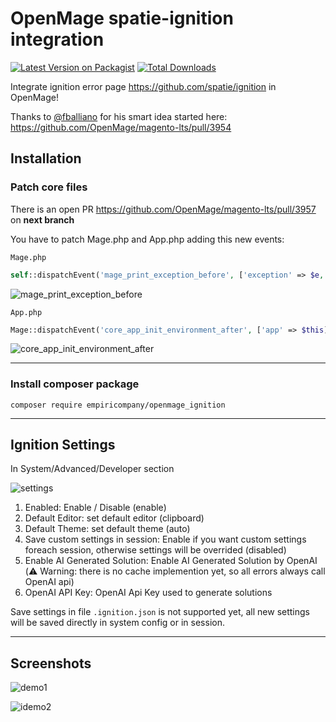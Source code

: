 # OpenMage spatie-ignition integration
[![Latest Version on Packagist](https://img.shields.io/packagist/v/empiricompany/openmage_ignition.svg?style=flat-square)](https://packagist.org/packages/empiricompany/openmage_ignition)
[![Total Downloads](https://img.shields.io/packagist/dt/empiricompany/openmage_ignition.svg?style=flat-square)](https://packagist.org/packages/empiricompany/openmage_ignition)

Integrate ignition error page https://github.com/spatie/ignition in OpenMage!

Thanks to [@fballiano](https://github.com/fballiano) for his smart idea started here:
https://github.com/OpenMage/magento-lts/pull/3954

## Installation

### Patch core files
There is an open PR https://github.com/OpenMage/magento-lts/pull/3957 on __next branch__

You have to patch Mage.php and App.php adding this new events:

`Mage.php`
```php
self::dispatchEvent('mage_print_exception_before', ['exception' => $e, 'extra' => $extra]);
```

![mage_print_exception_before](https://github.com/empiricompany/openmage_ignition/assets/5071467/6597b7ad-740a-4a7c-988a-fc96b7bdcf38)

`App.php`
```php
Mage::dispatchEvent('core_app_init_environment_after', ['app' => $this]);
```
![core_app_init_environment_after](https://github.com/empiricompany/openmage_ignition/assets/5071467/78e66e1a-3e7c-41c1-996a-3df0982d3161)

---

### Install composer package 

```cli
composer require empiricompany/openmage_ignition
```

---

## Ignition Settings
In System/Advanced/Developer section

![settings](https://github.com/empiricompany/openmage_ignition/assets/5071467/f2aaf8d5-1462-426a-b644-6878a6e00030)


1. Enabled: Enable / Disable (enable)
2. Default Editor: set default editor (clipboard)
3. Default Theme: set default theme (auto)
4. Save custom settings in session: Enable if you want custom settings foreach session, otherwise settings will be overrided (disabled)
5. Enable AI Generated Solution: Enable AI Generated Solution by OpenAI (⚠️ Warning: there is no cache implemention yet, so all errors always call OpenAI api)
6. OpenAI API Key: OpenAI Api Key used to generate solutions

Save settings in file `.ignition.json` is not supported yet, all new settings will be saved directly in system config or in session.

---

## Screenshots

![demo1](https://github.com/empiricompany/openmage_ignition/assets/5071467/f7c18948-de37-4071-b8e7-e185112c89aa)

![idemo2](https://github.com/empiricompany/openmage_ignition/assets/5071467/44e34638-5de6-406a-abbc-13d882a8f3e4)


